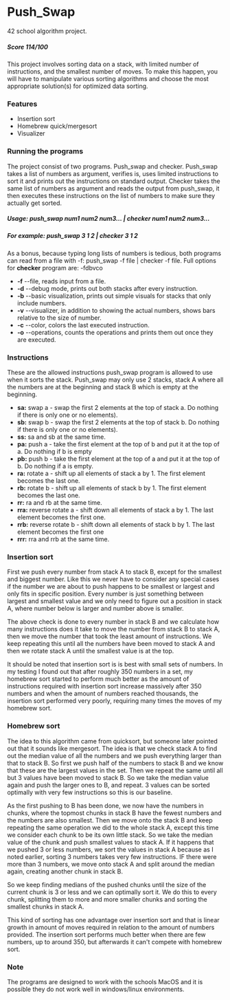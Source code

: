 # Push_Swap
42 school algorithm project.

##### Score 114/100

This project involves sorting data on a stack, with limited number of instructions, and the smallest number of moves. To make this happen, you will have to manipulate various sorting algorithms and choose the most appropriate solution(s) for optimized data sorting.

### Features
- Insertion sort
- Homebrew quick/mergesort
- Visualizer

### Running the programs
The project consist of two programs. Push_swap and checker. Push_swap takes a list of numbers as argument, verifies is, uses limited instructions to sort it and prints out the instructions on standard output. Checker takes the same list of numbers as argument and reads the output from push_swap, it then executes these instructions on the list of numbers to make sure they actually get sorted.
##### Usage: push_swap num1 num2 num3... | checker num1 num2 num3...
##### For example: push_swap 3 1 2 | checker 3 1 2

As a bonus, because typing long lists of numbers is tedious, both programs can read from a file with -f: push_swap -f file | checker -f file.
Full options for **checker** program are: -fdbvco
- **-f** --file, reads input from a file.
- **-d** --debug mode, prints out both stacks after every instruction.
- **-b** --basic visualization, prints out simple visuals for stacks that only include numbers.
- **-v** --visualizer, in addition to showing the actual numbers, shows bars relative to the size of number.
- **-c** --color, colors the last executed instruction.
- **-o** --operations, counts the operations and prints them out once they are executed.

### Instructions
These are the allowed instructions push_swap program is allowed to use when it sorts the stack. Push_swap may only use 2 stacks, stack A where all the numbers are at the beginning and stack B which is empty at the beginning.
- **sa:** swap a - swap the first 2 elements at the top of stack a. Do nothing if there
is only one or no elements).
- **sb:** swap b - swap the first 2 elements at the top of stack b. Do nothing if there
is only one or no elements).
- **ss:**  sa and sb at the same time.
- **pa:** push a - take the first element at the top of b and put it at the top of a. Do
nothing if b is empty
- **pb:** push b - take the first element at the top of a and put it at the top of b. Do
nothing if a is empty.
- **ra:** rotate a - shift up all elements of stack a by 1. The first element becomes
the last one.
- **rb:** rotate b - shift up all elements of stack b by 1. The first element becomes
the last one.
- **rr:** ra and rb at the same time.
- **rra:** reverse rotate a - shift down all elements of stack a by 1. The last element
becomes the first one.
- **rrb:** reverse rotate b - shift down all elements of stack b by 1. The last element
becomes the first one
- **rrr:** rra and rrb at the same time.

### Insertion sort
First we push every number from stack A to stack B, except for the smallest and biggest number. Like this we never have to consider any special cases if the number we are about to push happens to be smallest or largest and only fits in specific position. Every number is just something between largest and smallest value and we only need to figure out a position in stack A, where number below is larger and number above is smaller. 

The above check is done to every number in stack B and we calculate how many instructions does it take to move the number from stack B to stack A, then we move the number that took the least amount of instructions. We keep repeating this until all the numbers have been moved to stack A and then we rotate stack A until the smallest value is at the top.

It should be noted that insertion sort is is best with small sets of numbers. In my testing I found out that after roughly 350 numbers in a set, my homebrew sort started to perform much better as the amount of instructions required with insertion sort increase massively after 350 numbers and when the amount of numbers reached thousands, the insertion sort performed very poorly, requiring many times the moves of my homebrew sort.

### Homebrew sort
The idea to this algorithm came from quicksort, but someone later pointed out that it sounds like mergesort. The idea is that we check stack A to find out the median value of all the numbers and we push everything larger than that to stack B. So first we push half of the numbers to stack B and we know that these are the largest values in the set. Then we repeat the same until all but 3 values have been moved to stack B. So we take the median value again and push the larger ones to B, and repeat. 3 values can be sorted optimally with very few instructions so this is our baseline.

As the first pushing to B has been done, we now have the numbers in chunks, where the topmost chunks in stack B have the fewest numbers and the numbers are also smallest. Then we move onto the stack B and keep repeating the same operation we did to the whole stack A, except this time we consider each chunk to be its own little stack. So we take the median value of the chunk and push smallest values to stack A. If it happens that we pushed 3 or less numbers, we sort the values in stack A because as I noted earlier, sorting 3 numbers takes very few instructions. IF there were more than 3 numbers, we move onto stack A and split around the median again, creating another chunk in stack B.

So we keep finding medians of the pushed chunks until the size of the current chunk is 3 or less and we can optimally sort it. We do this to every chunk, splitting them to more and more smaller chunks and sorting the smallest chunks in stack A.

This kind of sorting has one advantage over insertion sort and that is linear growth in amount of moves required in relation to the amount of numbers provided. The insertion sort performs much better when there are few numbers, up to around 350, but afterwards it can't compete with homebrew sort.

### Note
The programs are designed to work with the schools MacOS and it is possible they do not work well in windows/linux environments.
